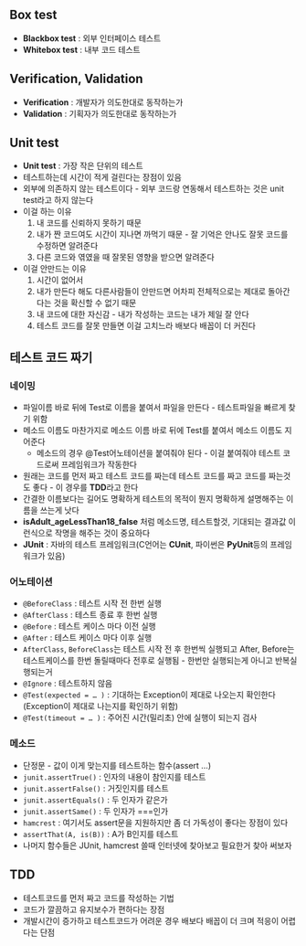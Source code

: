 ## Box test

- **Blackbox test** : 외부 인터페이스 테스트
- **Whitebox test** : 내부 코드 테스트

## Verification, Validation

- **Verification** : 개발자가 의도한대로 동작하는가
- **Validation** : 기획자가 의도한대로 동작하는가

## Unit test

- **Unit test** : 가장 작은 단위의 테스트
- 테스트하는데 시간이 적게 걸린다는 장점이 있음
- 외부에 의존하지 않는 테스트이다 - 외부 코드랑 연동해서 테스트하는 것은 unit test라고 하지 않는다
- 이걸 하는 이유
    1. 내 코드를 신뢰하지 못하기 때문
    2. 내가 짠 코드여도 시간이 지나면 까먹기 때문 - 잘 기억은 안나도 잘못 코드를 수정하면 알려준다
    3. 다른 코드와 엮였을 때 잘못된 영향을 받으면 알려준다
- 이걸 안만드는 이유
    1. 시간이 없어서
    2. 내가 만든다 해도 다른사람들이 안만드면 어차피 전체적으로는 제대로 돌아간다는 것을 확신할 수 없기 때문
    3. 내 코드에 대한 자신감 - 내가 작성하는 코드는 내가 제일 잘 안다
    4. 테스트 코드를 잘못 만들면 이걸 고치느라 배보다 배꼽이 더 커진다

## 테스트 코드 짜기

### 네이밍

- 파일이름 바로 뒤에 Test로 이름을 붙여서 파일을 만든다 - 테스트파일을 빠르게 찾기 위함
- 메소드 이름도 마찬가지로 메소드 이름 바로 뒤에 Test를 붙여서 메소드 이름도 지어준다
    - 메소드의 경우 @Test어노테이션을 붙여줘야 된다 - 이걸 붙여줘야 테스트 코드로써 프레임워크가 작동한다
- 원래는 코드를 먼저 짜고 테스트 코드를 짜는데 테스트 코드를 짜고 코드를 짜는것도 좋다 - 이 경우를 **TDD**라고 한다
- 간결한 이름보다는 길어도 명확하게 테스트의 목적이 뭔지 명확하게 설명해주는 이름을 쓰는게 낫다
- **isAdult_ageLessThan18_false** 처럼 메소드명, 테스트할것, 기대되는 결과값 이런식으로 작명을 해주는 것이 중요하다
- **JUnit** : 자바의 테스트 프레임워크(C언어는 **CUnit**, 파이썬은 **PyUnit**등의 프레임워크가 있음)

### 어노테이션

- `@BeforeClass` : 테스트 시작 전 한번 실행
- `@AfterClass` : 테스트 종료 후 한번 실행
- `@Before` : 테스트 케이스 마다 이전 실행
- `@After` : 테스트 케이스 마다 이후 실행
- `AfterClass`, `BeforeClass`는 테스트 시작 전 후 한번씩 실행되고 After, Before는 테스트케이스를 한번 돌릴때마다 전후로 실행됨 - 한번만 실행되는게 아니고 반복실행되는거
- `@Ignore` : 테스트하지 않음
- `@Test(expected = … )` : 기대하는 Exception이 제대로 나오는지 확인한다(Exception이 제대로 나는지를 확인하기 위함)
- `@Test(timeout = … )` : 주어진 시간(밀리초) 안에 실행이 되는지 검사

### 메소드

- 단정문 - 값이 이게 맞는지를 테스트하는 함수(assert …)
- `junit.assertTrue()` : 인자의 내용이 참인지를 테스트
- `junit.assertFalse()` : 거짓인지를 테스트
- `junit.assertEquals()` : 두 인자가 같은가
- `junit.assertSame()` : 두 인자가 ===인가
- `hamcrest` : 여기서도 assert문을 지원하지만 좀 더 가독성이 좋다는 장점이 있다
- `assertThat(A, is(B))` : A가 B인지를 테스트
- 나머지 함수들은 JUnit, hamcrest 쓸때 인터넷에 찾아보고 필요한거 찾아 써보자

## TDD

- 테스트코드를 먼저 짜고 코드를 작성하는 기법
- 코드가 깔끔하고 유지보수가 편하다는 장점
- 개발시간이 증가하고 테스트코드가 어려운 경우 배보다 배꼽이 더 크며 적응이 어렵다는 단점